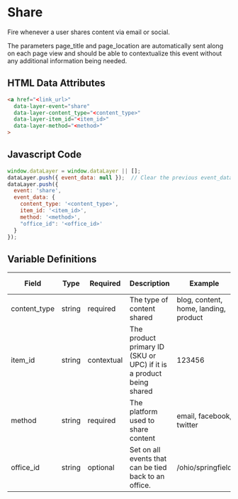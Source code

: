 # Share

Fire whenever a user shares content via email or social. 

The parameters page_title and page_location are automatically sent along on each page view and should be able to contextualize this event without any additional information being needed.

## HTML Data Attributes

```html
<a href="<link_url>"
  data-layer-event="share"
  data-layer-content_type="<content_type>"
  data-layer-item_id="<item_id>"
  data-layer-method="<method>"
>
```

## Javascript Code

```js
window.dataLayer = window.dataLayer || [];
dataLayer.push({ event_data: null });  // Clear the previous event_data object.
dataLayer.push({
  event: 'share',
  event_data: {
    content_type: '<content_type>',
    item_id: '<item_id>',
    method: '<method>',
    "office_id": '<office_id>'
  }
});
```

## Variable Definitions

|Field|Type|Required|Description|Example|Pattern|Min Length|Max Length|Minimum|Maximum|Multiple Of|
| --- | --- | --- | --- | --- | --- | --- | --- | --- | --- | --- |
|content_type|string|required|The type of content shared|blog, content, home, landing, product|
|item_id|string|contextual|The product primary ID (SKU or UPC) if it is a product being shared|123456|
|method|string|required|The platform used to share content|email, facebook, twitter|
|office_id|string|optional|Set on all events that can be tied back to an office.|/ohio/springfield|
